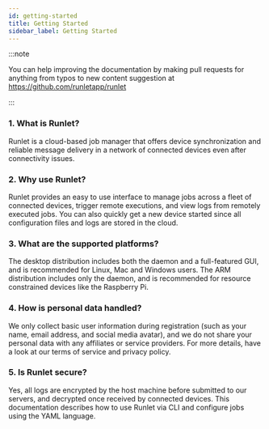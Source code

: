 ```yaml
---
id: getting-started
title: Getting Started
sidebar_label: Getting Started
---
```


:::note

You can help improving the documentation by making pull requests for anything from typos to new content suggestion at https://github.com/runletapp/runlet

:::

### 1. What is Runlet?

Runlet is a cloud-based job manager that offers device synchronization and reliable message delivery in a network of connected devices even after connectivity issues.

### 2. Why use Runlet?

Runlet provides an easy to use interface to manage jobs across a fleet of connected devices, trigger remote executions, and view logs from remotely executed jobs. You can also quickly get a new device started since all configuration files and logs are stored in the cloud.

### 3. What are the supported platforms?

The desktop distribution includes both the daemon and a full-featured GUI, and is recommended for Linux, Mac and Windows users. The ARM distribution includes only the daemon, and is recommended for resource constrained devices like the Raspberry Pi.

### 4. How is personal data handled?

We only collect basic user information during registration (such as your name, email address, and social media avatar), and we do not share your personal data with any affiliates or service providers. For more details, have a look at our terms of service and privacy policy.

### 5. Is Runlet secure?

Yes, all logs are encrypted by the host machine before submitted to our servers, and decrypted once received by connected devices. This documentation describes how to use Runlet via CLI and configure jobs using the YAML language.
